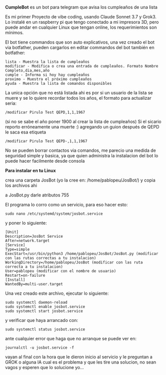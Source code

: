 **CumpleBot** es un bot para telegram que avisa los cumpleaños de una lista

Es mi primer Proyecto de vibe coding, usando Claude Sonnet 3.7 y Grok3. Lo instalé en un raspberry pi que tengo conectado a mi impresora 3D, pero puede andar en cualquier Linux que tengan online, los requerimientos son mínimos.

El bot tiene commandos que son auto explicativos, una vez creado el bot via botfather, pueden cargarlos en editar commandos del bot también en botfather:

```plaintext
lista - Muestra la lista de cumpleaños
modificar - Modifica o crea una entrada de cumpleaños. Formato Nombre Completo,dia,mes,año
cumple - Informa si hoy hay cumpleaños
proximo - Muestra el próximo cumpleaños
ayuda - Muestra la lista de comandos disponibles
```

La unica opción que no está listada ahi es por si un usuario de la lista se muere y se lo quiere recordar todos los años, el formato para actualizar seria: 

```plaintext
/modificar Pirulo Test QEPD,1,1,1967
```

(si no se sabe el año poner 1900 al crear la lista de cumpleaños) Si el sicario reporto erróneamente una muerte :) agregando un guion después de QEPD le saca esa etiqueta

```plaintext
/modificar Pirulo Test QEPD-,1,1,1967
```

No se pueden borrar contactos via comandos, me parecio una medida de seguridad simple y basica, ya que quien administra la instalacion del bot lo puede hacer facilmente desde consola

**Para instalar en tu Linux**

crea una carpeta JosBot (yo la cree en: /home/pablopeu/JosBot/) y copia los archivos ahi

a JosBot.py darle atributos 755

El programa lo corro como un servicio, para eso hacer esto:

```plaintext
sudo nano /etc/systemd/system/josbot.service
```

y poner lo siguiente:

```plaintext
[Unit]
Description=JosBot Service
After=network.target
[Service]
Type=simple
ExecStart=/usr/bin/python3 /home/pablopeu/JosBot/JosBot.py (modificar con las rutas correctas a tu instalacion)
WorkingDirectory=/home/pablopeu/JosBot (modificar con las ruta correcta a tu instalacion)
User=pablopeu (modificar con el nombre de usuario)
Restart=on-failure
[Install]
WantedBy=multi-user.target
```

Una vez creado este archivo, ejecutar lo siguiente:

```plaintext
sudo systemctl daemon-reload
sudo systemctl enable josbot.service
sudo systemctl start josbot.service
```

y verificar que haya arrancado con:

```plaintext
sudo systemctl status josbot.service
```

ante cualquier error que haga que no arranque se puede ver en:

```plaintext
journalctl -u josbot.service -f
```

vayan al final con la hora que le dieron inicio al servicio y le preguntan a GROK o alguna IA cual es el problema y que les tire una solucion, no sean vagos y esperen que lo solucione yo...
